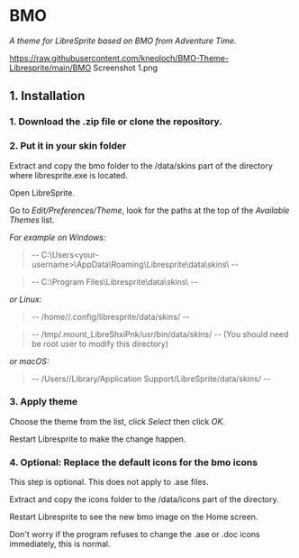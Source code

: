 # BMO
*A theme for LibreSprite based on BMO from Adventure Time.*

https://raw.githubusercontent.com/kneoloch/BMO-Theme-Libresprite/main/BMO Screenshot 1.png

## 1. Installation
### 1. Download the .zip file or clone the repository.

### 2. Put it in your skin folder
Extract and copy the bmo folder to the /data/skins part of the directory where libresprite.exe is located.

Open LibreSprite.

Go to *Edit/Preferences/Theme*, look for the paths at the top of the *Available Themes* list.

*For example on Windows:*

> -- C:\Users\<your-username>\AppData\Roaming\Libresprite\data\skins\ --

> -- C:\Program Files\Libresprite\data\skins\ --

*or Linux:*

> -- /home/<your-username>/.config/libresprite/data/skins/ --

> -- /tmp/.mount_LibreShxiPnk/usr/bin/data/skins/ -- (You should need be root user to modify this directory)

*or macOS:*

> -- /Users//Library/Application Support/LibreSprite/data/skins/ -- 

### 3. Apply theme
Choose the theme from the list, click *Select* then click *OK*.

Restart Libresprite to make the change happen.

### 4. Optional: Replace the default icons for the bmo icons
This step is optional. This does not apply to .ase files.

Extract and copy the icons folder to the /data/icons part of the directory.

Restart Libresprite to see the new bmo image on the Home screen.

Don't worry if the program refuses to change the .ase or .doc icons immediately, this is normal.
